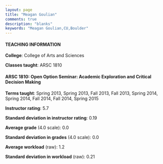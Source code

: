```yaml
---
layout: page
title: "Meagan Goulian" 
comments: true
description: "blanks"
keywords: "Meagan Goulian,CU,Boulder"
---
```

<head>
<script src="https://ajax.googleapis.com/ajax/libs/jquery/2.1.3/jquery.min.js"></script>
<script src="https://dl.dropboxusercontent.com/s/pc42nxpaw1ea4o9/highcharts.js?dl=0"></script>
<!-- <script src="../assets/js/highcharts.js"></script> -->
<style type="text/css">@font-face {
	font-family: "Bebas Neue";
	src: url(https://www.filehosting.org/file/details/544349/BebasNeue Regular.otf) format("opentype");
	}
	h1.Bebas { 
		font-family: "Bebas Neue", Verdana, Tahoma;
	}
</style>
</head>
	   
#### TEACHING INFORMATION

**College**: College of Arts and Sciences

**Classes taught**: ARSC 1810

#### ARSC 1810: Open Option Seminar: Academic Exploration and Critical Decision Making

**Terms taught**: Spring 2013, Spring 2013, Fall 2013, Fall 2013, Spring 2014, Spring 2014, Fall 2014, Fall 2014, Spring 2015

**Instructor rating**: 5.7

**Standard deviation in instructor rating**: 0.19

**Average grade** (4.0 scale): 0.0

**Standard deviation in grades** (4.0 scale): 0.0

**Average workload** (raw): 1.2

**Standard deviation in workload** (raw): 0.21

